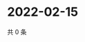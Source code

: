 # 2022-02-15

共 0 条

<!-- BEGIN WEIBO -->
<!-- 最后更新时间 Tue Feb 15 2022 07:13:43 GMT+0800 (China Standard Time) -->

<!-- END WEIBO -->
